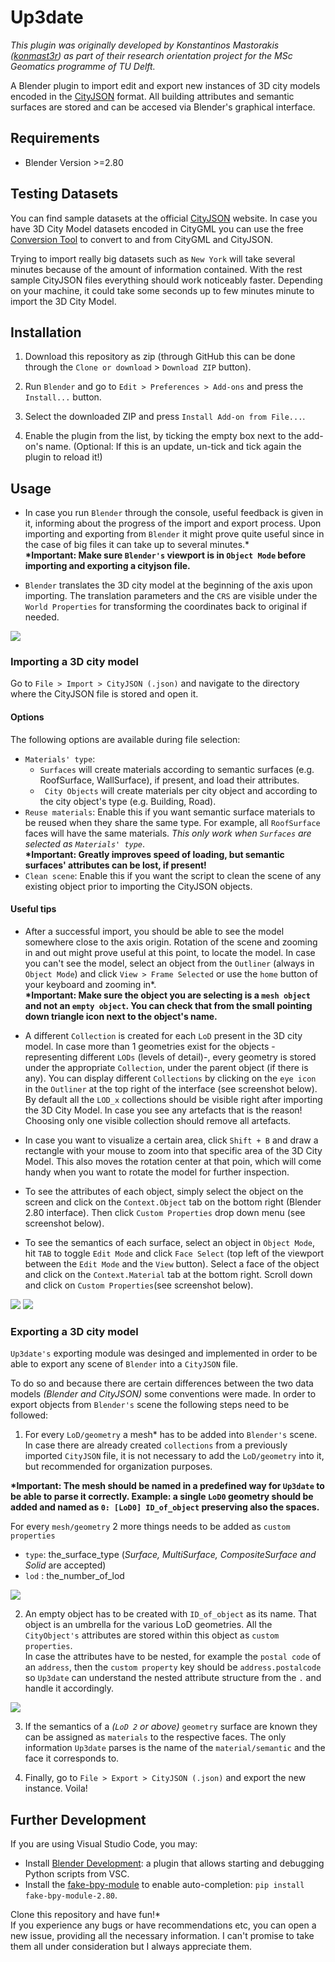 # Up3date

*This plugin was originally developed by Konstantinos Mastorakis ([konmast3r](https://github.com/konmast3r/)) as part of their research orientation project for the MSc Geomatics programme of TU Delft.*

A Blender plugin to import edit and export new instances of 3D city models encoded in the [CityJSON](http://cityjson.org) format. All building attributes and semantic surfaces are stored and can be accesed via Blender's graphical interface.


## Requirements

- Blender Version >=2.80


## Testing Datasets

You can find sample datasets at the official [CityJSON](https://www.cityjson.org/datasets/#datasets-converted-from-citygml) website. In case you have 3D City Model datasets encoded in CityGML you can use the free [Conversion Tool](https://www.cityjson.org/help/users/conversion/) to convert to and from CityGML and CityJSON.

Trying to import really big datasets such as `New York` will take several minutes because of the amount of information contained. With the rest sample CityJSON files everything should work noticeably faster. Depending on your machine, it could take some seconds up to few minutes minute to import the 3D City Model. 


## Installation

1. Download this repository as zip (through GitHub this can be done through the `Clone or download` > `Download ZIP` button).

2. Run `Blender` and go to `Edit > Preferences > Add-ons` and press the `Install...` button.

3. Select the downloaded ZIP and press `Install Add-on from File...`.

4. Enable the plugin from the list, by ticking the empty box next to the add-on's name. (Optional: If this is an update, un-tick and tick again the plugin to reload it!)


## Usage

- In case you run `Blender` through the console, useful feedback is given in it, informing about the progress of the import and export process. Upon importing and exporting from `Blender` it might prove quite useful since in the case of big files it can take up to several minutes.*<br>
**\*Important: Make sure `Blender's` viewport is in `Object Mode` before importing and exporting a cityjson file.**

- `Blender` translates the 3D city model at the beginning of the axis upon importing. The translation parameters and the `CRS` are visible under the `World Properties` for transforming the coordinates back to original if needed.

![](world_properties.png) 


### Importing a 3D city model

Go to `File > Import > CityJSON (.json)` and navigate to the directory where the CityJSON file is stored and open it.



#### Options

The following options are available during file selection:

* `Materials' type`:
    * `Surfaces` will create materials according to semantic surfaces (e.g. RoofSurface, WallSurface), if present, and load their attributes.
    * ` City Objects` will create materials per city object and according to the city object's type (e.g. Building, Road).
* `Reuse materials`: Enable this if you want semantic surface materials to be reused when they share the same type. For example, all `RoofSurface` faces will have the same materials. *This only work when `Surfaces` are selected as `Materials' type`*.<br> 
**\*Important: Greatly improves speed of loading, but semantic surfaces' attributes can be lost, if present!** 
* `Clean scene`: Enable this if you want the script to clean the scene of any existing object prior to importing the CityJSON objects.



#### Useful tips

- After a successful import, you should be able to see the model somewhere close to the axis origin. Rotation of the scene and zooming in and out might prove useful at this point, to locate the model. 
In case you can't see the model, select an object from the `Outliner` (always in `Object Mode`) and click `View > Frame Selected` or use the `home` button of your keyboard and zooming in*.<br> 
**\*Important: Make sure the object you are selecting is a `mesh object` and not an `empty object`. You can check that from the small pointing down triangle icon next to the object's name.** 

- A different `Collection` is created for each `LoD` present in the 3D city model. In case more than 1 geometries exist for the objects -representing different `LODs` (levels of detail)-, every geometry is stored under the appropriate `Collection`, under the parent object (if there is any). You can display different `Collections` by clicking on the `eye icon` in the `Outliner` at the top right of the interface (see screenshot below). By default all the `LOD_x` collections should be visible right after importing the 3D City Model. In case you see any artefacts that is the reason! Choosing only one visible collection should remove all artefacts. 

- In case you want to visualize a certain area, click `Shift + B` and draw a rectangle with your mouse to zoom into that specific area of the 3D City Model. This also moves the rotation center at that poin, which will come handy when you want to rotate the model for further inspection.

- To see the attributes of each object, simply select the object on the screen and click on the `Context.Object` tab on the bottom right (Blender 2.80 interface). Then click `Custom Properties` drop down menu (see screenshot below).

- To see the semantics of each surface, select an object in `Object Mode`, hit `TAB` to toggle `Edit Mode` and click `Face Select` (top left of the viewport between the `Edit Mode` and the `View` button). Select a face of the object and click on the `Context.Material` tab at the bottom right. Scroll down and click on `Custom Properties`(see screenshot below).


![](attributes.png) 
![](semantics.png)



### Exporting a 3D city model

`Up3date's` exporting module was desinged and implemented in order to be able to export any scene of `Blender` into a `CityJSON` file.

To do so and because there are certain differences between the two data models *(Blender and CityJSON)* some conventions were made. In order to export objects from `Blender's` scene the following steps need to be followed:

1. For every `LoD/geometry` a mesh* has to be added into `Blender's` scene. In case there are already created `collections` from a previously imported `CityJSON` file, it is not necessary to add the `LoD/geometry` into it, but recommended for organization purposes. 

**\*Important: The mesh should be named in a predefined way for `Up3date` to be able to parse it correctly. Example: a single `LoD0` geometry should be added and named as `0: [LoD0] ID_of_object` preserving also the spaces.**

For every `mesh/geometry` 2 more things needs to be added as `custom properties` <br>
* `type`: the_surface_type (*Surface, MultiSurface, CompositeSurface and Solid* are accepted) 
* `lod` : the_number_of_lod

![](new_object_mesh.png) 

2. An empty object has to be created with `ID_of_object` as its name. That object is an umbrella for the various LoD geometries. All the `CityObject's` attributes are stored  within  this  object  as `custom  properties`.<br> 
In case the attributes have to be nested, for example the `postal code` of an `address`, then the `custom property` key should be `address.postalcode` so `Up3date` can understand the nested attribute structure from the `.` and handle it accordingly.

![](new_object_empty.png)

3. If the semantics of a *(`LoD 2` or above)* `geometry` surface are known they can be assigned as `materials` to the respective faces. The only information `Up3date` parses is the name of the `material/semantic` and the face it corresponds to.

4. Finally, go to `File > Export > CityJSON (.json)` and export the new instance. Voila!



## Further Development

If you are using Visual Studio Code, you may:

- Install [Blender Development](https://marketplace.visualstudio.com/items?itemName=JacquesLucke.blender-development): a plugin that allows starting and debugging Python scripts from VSC.
- Install the [fake-bpy-module](https://github.com/nutti/fake-bpy-module) to enable auto-completion: `pip install fake-bpy-module-2.80`.

Clone this repository and have fun!*<br> 
If you experience any bugs or have recommendations etc, you can open a new issue, providing all the necessary information. I can't promise to take them all under consideration but I always appreciate them. 